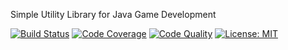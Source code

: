 <!---
  ~ Copyright © 2011 - 2013 Aaron Mahan
  ~ Copyright © 2013 - 2016 Forerunner Games, LLC
  ~
  ~ Permission is hereby granted, free of charge, to any person obtaining a copy
  ~ of this software and associated documentation files (the "Software"), to deal
  ~ in the Software without restriction, including without limitation the rights
  ~ to use, copy, modify, merge, publish, distribute, sublicense, and/or sell
  ~ copies of the Software, and to permit persons to whom the Software is
  ~ furnished to do so, subject to the following conditions:
  ~
  ~ The above copyright notice and this permission notice shall be included in all
  ~ copies or substantial portions of the Software.
  ~
  ~ THE SOFTWARE IS PROVIDED "AS IS", WITHOUT WARRANTY OF ANY KIND, EXPRESS OR
  ~ IMPLIED, INCLUDING BUT NOT LIMITED TO THE WARRANTIES OF MERCHANTABILITY,
  ~ FITNESS FOR A PARTICULAR PURPOSE AND NONINFRINGEMENT. IN NO EVENT SHALL THE
  ~ AUTHORS OR COPYRIGHT HOLDERS BE LIABLE FOR ANY CLAIM, DAMAGES OR OTHER
  ~ LIABILITY, WHETHER IN AN ACTION OF CONTRACT, TORT OR OTHERWISE, ARISING FROM,
  ~ OUT OF OR IN CONNECTION WITH THE SOFTWARE OR THE USE OR OTHER DEALINGS IN THE
  ~ SOFTWARE.
  -->

Simple Utility Library for Java Game Development

[![Build Status](https://travis-ci.org/forerunnergames/fg-tools.svg?branch=master)](https://travis-ci.org/forerunnergames/fg-tools)
[![Code Coverage](https://coveralls.io/repos/github/forerunnergames/fg-tools/badge.svg?branch=master)](https://coveralls.io/github/forerunnergames/fg-tools?branch=master)
[![Code Quality](https://img.shields.io/codacy/7728d4130a9546cdb89cb15b74507ea0/master.svg)](https://www.codacy.com/app/forerunnergames/fg-tools)
[![License: MIT](https://img.shields.io/badge/license-MIT-blue.svg)](/LICENSE.md)
